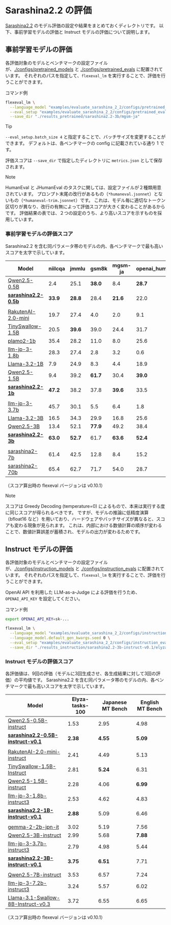 # Sarashina2.2 の評価

[Sarashina2.2](https://huggingface.co/collections/sbintuitions/sarashina22-67c65fdab1ff63d92defb47e) のモデル評価の設定や結果をまとめておくディレクトリです。
以下、事前学習モデルの評価と Instruct モデルの評価について説明します。

## 事前学習モデルの評価

各評価対象のモデルとベンチマークの設定ファイルが、[./configs/pretrained_models](./configs/pretrained_models) と [./configs/pretrained_evals](./configs/pretrained_evals) に配置されています。
それぞれのパスを指定して、`flexeval_lm` を実行することで、評価を行うことができます。

コマンド例

```bash
flexeval_lm \
  --language_model "examples/evaluate_sarashina_2_2/configs/pretrained_models/sarashina2.2-3b.jsonnet" \
  --eval_setup "examples/evaluate_sarashina_2_2/configs/pretrained_evals/mgsm-ja.jsonnet" \
  --save_dir "./results_pretrained/sarashina2.2-3b/mgsm-ja"
```

> [!TIP]
> `--eval_setup.batch_size 4` と指定することで、バッチサイズを変更することができます。
> デフォルトは、各ベンチマークの config に記載されている通り 1 です。

評価スコアは `--save_dir` で指定したディレクトリに `metrics.json` として保存されます。

> [!Note]
> HumanEval と JHumanEval のタスクに関しては、設定ファイルが２種類用意されています。
> プロンプト末尾の改行があるもの（`*humaneval.jsonnet`）とないもの（`*humaneval-trim.jsonnet`）です。
> これは、モデル毎に適切なトークン区切りが異なり、改行の有無によって評価スコアが大きく変わることがあるからです。
> 評価結果の表では、２つの設定のうち、より高いスコアを示すものを採用しています。

### 事前学習モデルの評価スコア

Sarashina2.2 を含む同パラメータ帯のモデルの内、各ベンチマークで最も高いスコアを太字で示しています。

| Model                                                                      | niilcqa     | jmmlu       | gsm8k       | mgsm-ja     | openai_humaneval | jhumaneval  |
|----------------------------------------------------------------------------|-------------|-------------|-------------|-------------|------------------|-------------|
| [Qwen2.5-0.5B](https://huggingface.co/Qwen/Qwen2.5-0.5B)                   | 2.4         | 25.1        | **38.0**        | 8.4         | **28.7**             | **20.1**        |
| **[sarashina2.2-0.5b](https://huggingface.co/sbintuitions/sarashina2.2-0.5b)** | **33.9**    | **28.8**        | 28.4        | **21.6**        | 22.0             | 15.2        |
|                                                                            |             |             |             |             |                  |             |
| [RakutenAI-2.0-mini](https://huggingface.co/Rakuten/RakutenAI-2.0-mini)    | 19.7        | 27.4        | 4.0         | 2.0         | 9.1              | 7.3         |
| [TinySwallow-1.5B](https://huggingface.co/SakanaAI/TinySwallow-1.5B)       | 20.5        | **39.6**        | 39.0        | 24.4        | 31.7             | 26.2        |
| [plamo2-1b](https://huggingface.co/pfnet/plamo-2-1b)                       | 35.4        | 28.2        | 11.0        | 8.0         | 25.6             | 18.9        |
| [llm-jp-3-1.8b](https://huggingface.co/llm-jp/llm-jp-3-1.8b)               | 28.3        | 27.4        | 2.8         | 3.2         | 0.6              | 0.0         |
| [Llama-3.2-1B](https://huggingface.co/meta-llama/Llama-3.2-1B)             | 7.9         | 24.9        | 8.3         | 4.4         | 18.9             | 15.2        |
| [Qwen2.5-1.5B](https://huggingface.co/Qwen/Qwen2.5-1.5B)                   | 9.4         | 39.2        | **61.7**        | 30.4        | **39.0**             | **31.1**        |
| **[sarashina2.2-1b](https://huggingface.co/sbintuitions/sarashina2.2-1b)**     | **47.2**    | 38.2        | 37.8        | **39.6**        | 33.5             | 20.7        |
|                                                                            |             |             |             |             |                  |             |
| [llm-jp-3-3.7b](https://huggingface.co/llm-jp/llm-jp-3-3.7b)               | 45.7        | 30.1        | 5.5         | 6.4         | 1.8              | 0.0         |
| [Llama-3.2-3B](https://huggingface.co/meta-llama/Llama-3.2-3B)             | 16.5        | 34.3        | 29.9        | 16.8        | 25.6             | 23.8        |
| [Qwen2.5-3B](https://huggingface.co/Qwen/Qwen2.5-3B)                       | 13.4        | 52.1        | **77.9**        | 49.2        | 38.4             | **42.7**        |
| **[sarashina2.2-3b](https://huggingface.co/sbintuitions/sarashina2.2-3b)**   | **63.0**    | **52.7**        | 61.7        | **63.6**        | **52.4**             | 39.0        |
|                                                                            |             |             |             |             |                  |             |
| [sarashina2-7b](https://huggingface.co/sbintuitions/sarashina2-7b)         | 61.4        | 42.5        | 12.8        | 8.4         | 15.2             | 12.8        |
| [sarashina2-70b](https://huggingface.co/sbintuitions/sarashina2-70b)       | 65.4        | 62.7        | 71.7        | 54.0        | 28.7             | 22.0        |

（スコア算出時の flexeval バージョンは v0.10.1）

> [!Note]
> スコアは Greedy Decoding (temperature=0) によるもので、本来は実行する度に同じスコアが得られるべきです。
> ですが、モデルの推論に低精度演算（bfloat16 など）を用いており、ハードウェアやバッチサイズが異なると、スコアも変わる現象が見られます。
> これは、内部における数値計算の順序が変わることで、数値計算誤差が蓄積され、モデルの出力が変わるためです。

## Instruct モデルの評価

各評価対象のモデルとベンチマークの設定ファイルが、[./configs/instruction_models](./configs/instruction_models) と [./configs/instruction_evals](./configs/instruction_evals) に配置されています。
それぞれのパスを指定して、`flexeval_lm` を実行することで、評価を行うことができます。

OpenAI API を利用した LLM-as-a-Judge による評価を行うため、`OPENAI_API_KEY` を設定してください。

コマンド例

```bash
export OPENAI_API_KEY=sk-...

flexeval_lm \
  --language_model "examples/evaluate_sarashina_2_2/configs/instruction_models/sarashina2.2-3b-instruct-v0.1.jsonnet" \
  --language_model.default_gen_kwargs.seed 0 \
  --eval_setup "examples/evaluate_sarashina_2_2/configs/instruction_evals/elyza_tasks_100.jsonnet" \
  --save_dir "./results_instruction/sarashina2.2-3b-instruct-v0.1/elyza_tasks_100"
```

### Instruct モデルの評価スコア

各評価値は、9回の評価（モデルに3回生成させ、各生成結果に対して3回の評価）の平均値です。
Sarashina2.2 を含む同パラメータ帯のモデルの内、各ベンチマークで最も高いスコアを太字で示しています。

| Model                                                                                                         | Elyza-tasks-100 | Japanese MT Bench | English MT Bench  |
|---------------------------------------------------------------------------------------------------------------|-----------------|-------------------|-------------------|
| [Qwen2.5-0.5B-instruct](https://huggingface.co/Qwen/Qwen2.5-0.5B-Instruct)                                    | 1.53            | 2.95              | 4.98              |
| **[sarashina2.2-0.5B-instruct-v0.1](https://huggingface.co/sbintuitions/sarashina2.2-0.5b-instruct-v0.1)**    | **2.38**        | **4.55**          | **5.09**          |
|                                                                                                               |                 |                   |                   |
| [RakutenAI-2.0-mini-instruct](https://huggingface.co/Rakuten/RakutenAI-2.0-mini-instruct)                     | 2.41            | 4.49              | 5.13              |
| [TinySwallow-1.5B-Instruct](https://huggingface.co/SakanaAI/TinySwallow-1.5B-Instruct)                        | 2.81            | **5.24**          | 6.31              |
| [Qwen2.5-1.5B-instruct](https://huggingface.co/Qwen/Qwen2.5-1.5B-Instruct)                                    | 2.28            | 4.06              | **6.99**          |
| [llm-jp-3-1.8b-instruct3](https://huggingface.co/llm-jp/llm-jp-3-1.8b-instruct3)                              | 2.53            | 4.62              | 4.83              |
| **[sarashina2.2-1B-instruct-v0.1](https://huggingface.co/sbintuitions/sarashina2.2-1b-instruct-v0.1)**        | **2.88**        | 5.09              | 6.46              |
|                                                                                                               |                 |                   |                   |
| [gemma-2-2b-jpn-it](https://huggingface.co/google/gemma-2-2b-jpn-it)                                          | 3.02            | 5.19              | 7.56              |
| [Qwen2.5-3B-instruct](https://huggingface.co/Qwen/Qwen2.5-3B-Instruct)                                        | 2.99            | 5.68              | **7.88**          |
| [llm-jp-3-3.7b-instruct3](https://huggingface.co/llm-jp/llm-jp-3-3.7b-instruct3)                              | 2.79            | 4.98              | 5.44              |
| **[sarashina2.2-3B-instruct-v0.1](https://huggingface.co/sbintuitions/sarashina2.2-3b-instruct-v0.1)**        | **3.75**        | **6.51**          | 7.71              |
|                                                                                                               |                 |                   |                   |
| [Qwen2.5-7B-instruct](https://huggingface.co/Qwen/Qwen2.5-7B-Instruct)                                        | 3.53            | 6.57              | 7.24              |
| [llm-jp-3-7.2b-instruct3](https://huggingface.co/llm-jp/llm-jp-3-7.2b-instruct3)                              | 3.24            | 5.57              | 6.02              |
| [Llama-3.1-Swallow-8B-Instruct-v0.3](https://huggingface.co/tokyotech-llm/Llama-3.1-Swallow-8B-Instruct-v0.3) | 3.72            | 6.55              | 6.65              |

（スコア算出時の flexeval バージョンは v0.10.1）
